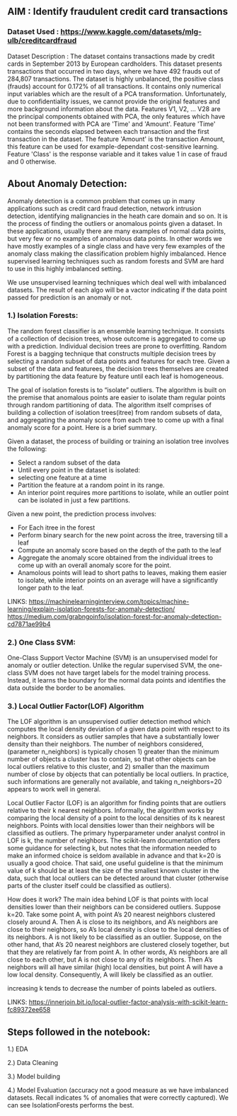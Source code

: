 ## AIM : Identify fraudulent credit card transactions
### Dataset Used : https://www.kaggle.com/datasets/mlg-ulb/creditcardfraud

Dataset Description : The dataset contains transactions made by credit cards in September 2013 by European cardholders.
This dataset presents transactions that occurred in two days, where we have 492 frauds out of 284,807 transactions. The dataset is highly unbalanced, the positive class (frauds) account for 0.172% of all transactions.
It contains only numerical input variables which are the result of a PCA transformation. Unfortunately, due to confidentiality issues, we cannot provide the original features and more background information about the data. Features V1, V2, … V28 are the principal components obtained with PCA, the only features which have not been transformed with PCA are 'Time' and 'Amount'. Feature 'Time' contains the seconds elapsed between each transaction and the first transaction in the dataset. The feature 'Amount' is the transaction Amount, this feature can be used for example-dependant cost-sensitive learning. Feature 'Class' is the response variable and it takes value 1 in case of fraud and 0 otherwise.

## About Anomaly Detection:
Anomaly detection is a common problem that comes up in many applications such as credit card fraud detection, network intrusion detection, identifying malignancies in the heath care domain and so on.
It is the process of finding the outliers or anomalous points given a dataset. In these applications, usually there are many examples of normal data points, but very few or no examples of anomalous data points. In other words we have mostly examples of a single class and have very few examples of the anomaly class making the classification problem highly imbalanced.
Hence supervised learning techniques such as random forests and SVM are hard to use in this highly imbalanced setting.

We use unsupervised learning techniques which deal well with imbalanced datasets. The result of each algo will be a vactor indicating if the data point passed for prediction is an anomaly or not.

### 1.) Isolation Forests:
The random forest classifier is an ensemble learning technique. It consists of a collection of decision trees, whose outcome is aggregated to come up with a prediction.
Individual decision trees are prone to overfitting. Random Forest is a bagging technique that constructs multiple decision trees by selecting a random subset of data points and features for each tree. Given a subset of the data and featurees, the decision trees themselves are created by partitioning the data feature by feature until each leaf is homogeneous.

The goal of isolation forests is to “isolate” outliers. The algorithm is built on the premise that anomalous points are easier to isolate tham regular points through random partitioning of data.
The algorithm itself comprises of building a collection of isolation trees(itree) from random subsets of data, and aggregating the anomaly score from each tree to come up with a final anomaly score for a point. Here is a brief summary.

Given a dataset, the process of building or training an isolation tree involves the following:

- Select a random subset of the data
- Until every point in the dataset is isolated:
- selecting one feature at a time
- Partition the feature at a random point in its range.
- An interior point requires more partitions to isolate, while an outlier point can be isolated in just a few partitions.

Given a new point, the prediction process involves:

- For Each itree in the forest
- Perform binary search for the new point across the itree, traversing till a leaf
- Compute an anomaly score based on the depth of the path to the leaf
- Aggregate the anomaly score obtained from the individual itrees to come up with an overall anomaly score for the point.
- Anamolous points will lead to short paths to leaves, making them easier to isolate,  while interior points on an average will have a significantly longer path to the leaf.

LINKS:
https://machinelearninginterview.com/topics/machine-learning/explain-isolation-forests-for-anomaly-detection/
https://medium.com/grabngoinfo/isolation-forest-for-anomaly-detection-cd7871ae99b4



### 2.) One Class SVM:
One-Class Support Vector Machine (SVM) is an unsupervised model for anomaly or outlier detection. Unlike the regular supervised SVM, the one-class SVM does not have target labels for the model training process. Instead, it learns the boundary for the normal data points and identifies the data outside the border to be anomalies.

### 3.) Local Outlier Factor(LOF) Algorithm
The LOF algorithm is an unsupervised outlier detection method which computes the local density deviation of a given data point with respect to its neighbors. It considers as outlier samples that have a substantially lower density than their neighbors.
The number of neighbors considered, (parameter n_neighbors) is typically chosen 1) greater than the minimum number of objects a cluster has to contain, so that other objects can be local outliers relative to this cluster, and 2) smaller than the maximum number of close by objects that can potentially be local outliers. In practice, such informations are generally not available, and taking n_neighbors=20 appears to work well in general.

Local Outlier Factor (LOF) is an algorithm for finding points that are outliers relative to their k nearest neighbors. Informally, the algorithm works by comparing the local density of a point to the local densities of its k nearest neighbors. Points with local densities lower than their neighbors will be classified as outliers.
The primary hyperparameter under analyst control in LOF is k, the number of neighbors. The scikit-learn documentation offers some guidance for selecting k, but notes that the information needed to make an informed choice is seldom available in advance and that k=20 is usually a good choice. That said, one useful guideline is that the minimum value of k should be at least the size of the smallest known cluster in the data, such that local outliers can be detected around that cluster (otherwise parts of the cluster itself could be classified as outliers).

How does it work?
The main idea behind LOF is that points with local densities lower than their neighbors can be considered outliers.
Suppose k=20. Take some point A, with point A’s 20 nearest neighbors clustered closely around A. Then A is close to its neighbors, and A’s neighbors are close to their neighbors, so A’s local density is close to the local densities of its neighbors. A is not likely to be classified as an outlier.
Suppose, on the other hand, that A’s 20 nearest neighbors are clustered closely together, but that they are relatively far from point A. In other words, A’s neighbors are all close to each other, but A is not close to any of its neighbors. Then A’s neighbors will all have similar (high) local densities, but point A will have a low local density. Consequently, A will likely be classified as an outlier.

increasing k tends to decrease the number of points labeled as outliers.

LINKS: https://innerjoin.bit.io/local-outlier-factor-analysis-with-scikit-learn-fc89372ee658



## Steps followed in the notebook:

1.) EDA

2.) Data Cleaning

3.) Model building

4.) Model Evaluation (accuracy not a good measure as we have imbalanced datasets. Recall indicates % of anomalies that were correctly captured).
We can see IsolationForests performs the best.
